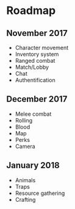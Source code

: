 # Roadmap
## November 2017
- Character movement
- Inventory system
- Ranged combat
- Match/Lobby
- Chat
- Authentification

## December 2017
- Melee combat
- Rolling
- Blood
- Map
- Perks
- Camera

## January 2018
- Animals
- Traps
- Resource gathering
- Crafting

